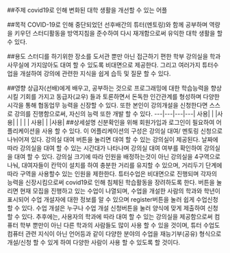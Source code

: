 ##주제
covid19로 인해 변화된 대학 생활을 개선할 수 있는 어플

##목적
COVID-19로 인해 중단되었던 선후배간의 튜터(멘토링)와 함께 공부하며 역량을 키우던 스터디활동을
방역지침을 준수하여 다시 재개함으로써 유익한 대학 생활을 할 수 있다.

##용도
스터디를 하기위한 장소를 도서관 뿐만 아닌 접근하기 편한 학부 강의실을 학과 사무실에 가지않아도 대여 할 수 있도록 비대면으로 제공한다.
그리고 여러가지 튜터수업을 개설하여 강의에 관련한 지식을 쉽게 습득 및 질문 할 수 있다.


##영향
상급자(선배)에게 배우고, 공부하는 것으로
프로그래밍에 대한 학습능력을 향상시킬 기회를 가지고
동급자(교우) 들과 토론하면서 돈독한 인간관계를 형성하며
다양한 시각을 통해 협동업무 능력을 신장할 수 있다.
또한 본인이 강의개설을 신청한다면
스스로 강의를 진행함으로써, 자신의 능력 또한 개발 할 수 있다.
---|---|---|---|
사용|	|	|사용|
|	|	|	|
사용|	|	|사용|
##상세설명
신분확인을 위해 회원가입과 로그인이 필요하여 어플리케이션을 사용 할 수 있다.
이 어플리케이션의 구성은 강의실 대여/ 멘토링 신청으로 나뉘어져 있다.
강의실 대여 버튼을 눌리면 대여 할 수 있는 강의실이 제공된다.
날짜에 따라 강의실을 대여 할 수 있는 시간대가 나타나며 강의실 대여 여부를 확인하여 강의실을 대여 할 수 있다.
강의실 크기에 따라 인원을 배정하는것이 아닌 강의실을 4구역으로 나눠, 대여자들이 칸막이 설치를 하여 충분한 거리를 유지할 수 있으며, 거리두기 단계에 따라 구역을 사용할수 있는 인원을 제한한다.
튜터수업은 비대면으로 진행되며 각자의 능력을 신장시킴으로써 covid19로 인해 침체된 학습활동을 장려하도록 한다.
버튼을 눌리면 현재 모집을 진행하고 있는 수업이 나열되며, 수업을 개설한 사람의 학과와 학년이 표시되어
수업 개설자에 대한 정보를 알 수 있으며 register버튼을 눌러 쉽게 수업신청 할 수 있다.
수업 개설은 누구나 수업 개설 신청버튼을 눌러 양식에 맞게 제출하여 신청 할 수 있다.
추후에는, 사용자의 학과에 따라 대여 할 수 있는 강의실을 제공함으로써
컴퓨터 학부 뿐만이 아닌 다른 학과의 사람들도 많이 사용 할 수 있을 것이며,
튜터 수업도 컴퓨터 관련 지식이 아닌 
언어등과 같이 다양한 분야의 수업을 재능기부(공유) 형식으로 개설/신청 할 수 있게 하여 
다양한 사람이 사용 할 수 있도록 할 것이다.

